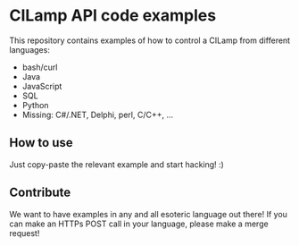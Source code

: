 CILamp API code examples
========================
This repository contains examples of how to control a CILamp from different languages:

 - bash/curl
 - Java
 - JavaScript
 - SQL
 - Python
 - Missing: C#/.NET, Delphi, perl, C/C++, ...

How to use
----------
Just copy-paste the relevant example and start hacking! :)

Contribute
----------
We want to have examples in any and all esoteric language out there! If you can make an HTTPs POST call in your language, please make a merge request!

